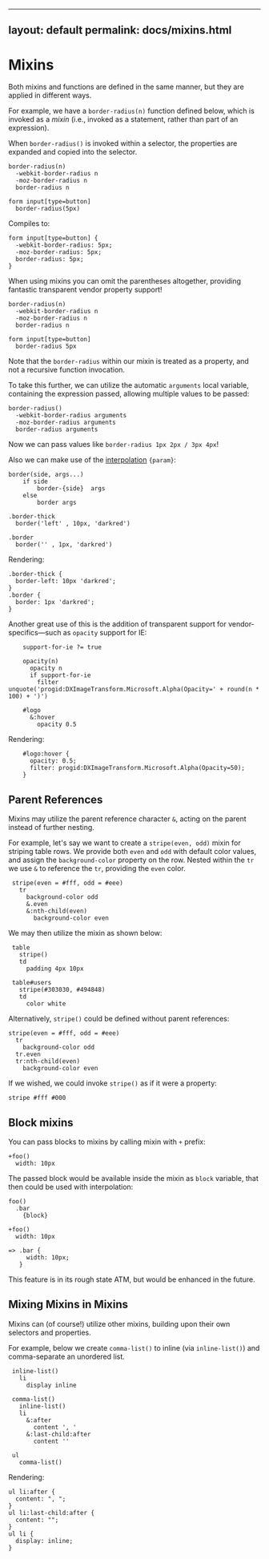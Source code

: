 
---
layout: default
permalink: docs/mixins.html
---

# Mixins

Both mixins and functions are defined in the same manner, but they are applied in different ways. 

For example, we have a `border-radius(n)` function defined below, which is invoked as a _mixin_ (i.e., invoked as a statement, rather than part of an expression).

When `border-radius()` is invoked within a selector, the properties are expanded and copied into the selector.

    border-radius(n)
      -webkit-border-radius n
      -moz-border-radius n
      border-radius n

    form input[type=button]
      border-radius(5px)

Compiles to:

    form input[type=button] {
      -webkit-border-radius: 5px;
      -moz-border-radius: 5px;
      border-radius: 5px;
    }

When using mixins you can omit the parentheses altogether, providing fantastic transparent vendor property support!

    border-radius(n)
      -webkit-border-radius n
      -moz-border-radius n
      border-radius n

    form input[type=button]
      border-radius 5px

Note that the `border-radius` within our mixin is treated as a property, and not a recursive function invocation. 

To take this further, we can utilize the automatic `arguments` local variable, containing the expression passed, allowing multiple values to be passed:

    border-radius()
      -webkit-border-radius arguments
      -moz-border-radius arguments
      border-radius arguments

Now we can pass values like `border-radius 1px 2px / 3px 4px`!

Also we can make use of the [interpolation](http://stylus-lang.com/docs/interpolation.html) `{param}`:

	border(side, args...)
		if side
			border-{side}  args
		else
			border args
	
	.border-thick
	  border('left' , 10px, 'darkred')
	
	.border
	  border('' , 1px, 'darkred')
	  
Rendering: 
	
	.border-thick {
	  border-left: 10px 'darkred';
	}
	.border {
	  border: 1px 'darkred';
	}

Another great use of this is the addition of transparent support for vendor-specifics—such as `opacity` support for IE:

        support-for-ie ?= true

        opacity(n)
          opacity n
          if support-for-ie
            filter unquote('progid:DXImageTransform.Microsoft.Alpha(Opacity=' + round(n * 100) + ')')

        #logo
          &:hover
            opacity 0.5

Rendering:

        #logo:hover {
          opacity: 0.5;
          filter: progid:DXImageTransform.Microsoft.Alpha(Opacity=50);
        }

## Parent References

 Mixins may utilize the parent reference character `&`, acting on the parent instead of further nesting. 
 
 For example, let's say we want to create a `stripe(even, odd)` mixin for striping table rows. We provide both `even` and `odd` with default color values, and assign the `background-color` property on the row. Nested within the `tr` we use `&` to reference the `tr`, providing the `even` color.
 
     stripe(even = #fff, odd = #eee)
       tr
         background-color odd
         &.even
         &:nth-child(even)
           background-color even

We may then utilize the mixin as shown below:

     table
       stripe()
       td
         padding 4px 10px

     table#users
       stripe(#303030, #494848)
       td
         color white

Alternatively, `stripe()` could be defined without parent references:

    stripe(even = #fff, odd = #eee)
      tr
        background-color odd
      tr.even
      tr:nth-child(even)
        background-color even

If we wished, we could invoke `stripe()` as if it were a property:

    stripe #fff #000

## Block mixins

You can pass blocks to mixins by calling mixin with `+` prefix:

    +foo()
      width: 10px

The passed block would be available inside the mixin as `block` variable, that then could be used with interpolation:

    foo()
      .bar
        {block}

    +foo()
      width: 10px

    => .bar {
         width: 10px;
       }

This feature is in its rough state ATM, but would be enhanced in the future.

## Mixing Mixins in Mixins

 Mixins can (of course!) utilize other mixins, building upon their own selectors and properties. 
 
 For example, below we create `comma-list()` to inline (via `inline-list()`) and comma-separate an unordered list.
 
 
     inline-list()
       li
         display inline

     comma-list()
       inline-list()
       li
         &:after
           content ', '
         &:last-child:after
           content ''

     ul
       comma-list()

Rendering:

    ul li:after {
      content: ", ";
    }
    ul li:last-child:after {
      content: "";
    }
    ul li {
      display: inline;
    }

